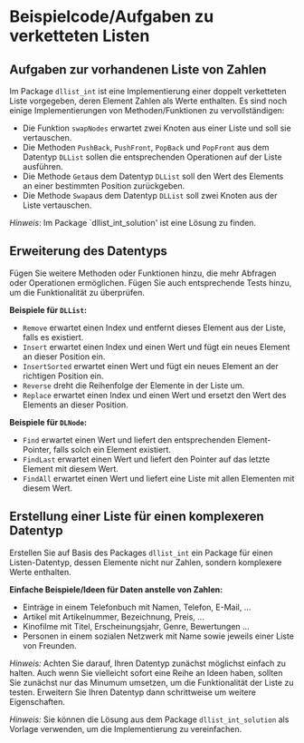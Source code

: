 # Beispielcode/Aufgaben zu verketteten Listen

## Aufgaben zur vorhandenen Liste von Zahlen

Im Package `dllist_int` ist eine Implementierung einer doppelt verketteten Liste
vorgegeben, deren Element Zahlen als Werte enthalten.
Es sind noch einige Implementierungen von Methoden/Funktionen zu vervollständigen:

* Die Funktion `swapNodes` erwartet zwei Knoten aus einer Liste und soll sie vertauschen.
* Die Methoden `PushBack`, `PushFront`, `PopBack` und `PopFront` aus dem Datentyp `DLList`
  sollen die entsprechenden Operationen auf der Liste ausführen.
* Die Methode `Get`aus dem Datentyp `DLList` soll den Wert des Elements an einer
  bestimmten Position zurückgeben.
* Die Methode `Swap`aus dem Datentyp `DLList` soll zwei Knoten aus der Liste vertauschen.

*Hinweis*: Im Package `dllist_int_solution' ist eine Lösung zu finden.

## Erweiterung des Datentyps

Fügen Sie weitere Methoden oder Funktionen hinzu,
die mehr Abfragen oder Operationen ermöglichen.
Fügen Sie auch entsprechende Tests hinzu, um die Funktionalität zu überprüfen.

**Beispiele für `DLList`:**

* `Remove` erwartet einen Index und entfernt dieses Element aus der Liste, falls es existiert.
* `Insert` erwartet einen Index und einen Wert und fügt ein neues Element an dieser Position ein.
* `InsertSorted` erwartet einen Wert und fügt ein neues Element an der richtigen Position ein.
* `Reverse` dreht die Reihenfolge der Elemente in der Liste um.
* `Replace` erwartet einen Index und einen Wert und ersetzt den Wert des Elements an dieser Position.

**Beispiele für `DLNode`:**

* `Find` erwartet einen Wert und liefert den entsprechenden Element-Pointer, falls solch ein Element existiert.
* `FindLast` erwartet einen Wert und liefert den Pointer auf das letzte Element mit diesem Wert.
* `FindAll` erwartet einen Wert und liefert eine Liste mit allen Elementen mit diesem Wert.

## Erstellung einer Liste für einen komplexeren Datentyp

Erstellen Sie auf Basis des Packages `dllist_int` ein Package für einen Listen-Datentyp,
dessen Elemente nicht nur Zahlen, sondern komplexere Werte enthalten.

**Einfache Beispiele/Ideen für Daten anstelle von Zahlen:**

* Einträge in einem Telefonbuch mit Namen, Telefon, E-Mail, ...
* Artikel mit Artikelnummer, Bezeichnung, Preis, ...
* Kinofilme mit Titel, Erscheinungsjahr, Genre, Bewertungen ...
* Personen in einem sozialen Netzwerk mit Name sowie jeweils einer Liste von Freunden.

*Hinweis:* Achten Sie darauf, Ihren Datentyp zunächst möglichst einfach zu halten.
Auch wenn Sie vielleicht sofort eine Reihe an Ideen haben, sollten Sie zunächst
nur das Minumum umsetzen, um die Funktionalität der Liste zu testen.
Erweitern Sie Ihren Datentyp dann schrittweise um weitere Eigenschaften.

*Hinweis:* Sie können die Lösung aus dem Package `dllist_int_solution` als Vorlage
verwenden, um die Implementierung zu vereinfachen.
